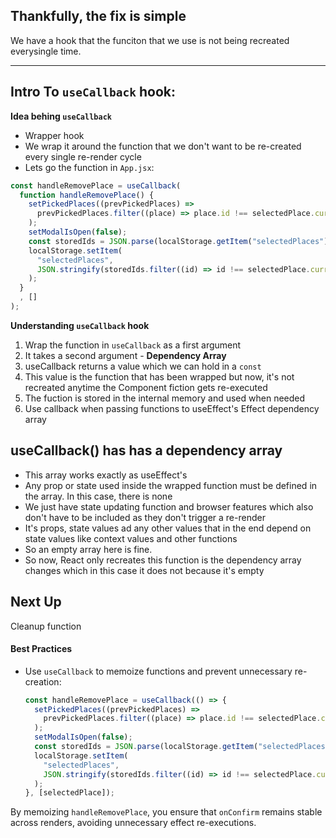## Thankfully, the fix is simple 
We have a hook that the funciton that we use is not being recreated everysingle time. 

---

## Intro To `useCallback` hook:
**Idea behing `useCallback`**
- Wrapper hook 
- We wrap it around the function that we don't want to be re-created every single re-render cycle
- Lets go the function in `App.jsx`:
```jsx
const handleRemovePlace = useCallback(
  function handleRemovePlace() {
    setPickedPlaces((prevPickedPlaces) =>
      prevPickedPlaces.filter((place) => place.id !== selectedPlace.current)
    );
    setModalIsOpen(false);
    const storedIds = JSON.parse(localStorage.getItem("selectedPlaces")) || [];
    localStorage.setItem(
      "selectedPlaces",
      JSON.stringify(storedIds.filter((id) => id !== selectedPlace.current))
    );
  }
  , []
);
```
**Understanding `useCallback` hook**
1. Wrap the function in `useCallback` as a first argument
2. It takes a second argument - **Dependency Array**
3. useCallback returns a value which we can hold in a `const`
4. This value is the function that has been wrapped but now, it's not recreated anytime the Component fiction gets re-executed 
5. The fuction is stored in the internal memory and used when needed 
6. Use callback when passing functions to useEffect's Effect dependency array 

## useCallback() has has a **dependency array**
- This array works exactly as useEffect's 
- Any prop or state used inside the wrapped function must be defined in the array. In this case, there is none 
- We just have state updating function and browser features which also don't have to be included as they don't trigger a re-render 
- It's props, state values ad any other values that in the end depend on state values like context values and other functions 
- So an empty array here is fine. 
- So now, React only recreates this function is the dependency array changes which in this case it does not because it's empty 

## Next Up 
Cleanup function 
























#### Best Practices
- Use `useCallback` to memoize functions and prevent unnecessary re-creation:
  ```jsx
  const handleRemovePlace = useCallback(() => {
    setPickedPlaces((prevPickedPlaces) =>
      prevPickedPlaces.filter((place) => place.id !== selectedPlace.current)
    );
    setModalIsOpen(false);
    const storedIds = JSON.parse(localStorage.getItem("selectedPlaces")) || [];
    localStorage.setItem(
      "selectedPlaces",
      JSON.stringify(storedIds.filter((id) => id !== selectedPlace.current))
    );
  }, [selectedPlace]);
  ```

By memoizing `handleRemovePlace`, you ensure that `onConfirm` remains stable across renders, avoiding unnecessary effect re-executions.